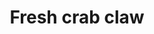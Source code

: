 ---
layout: item
title: Fresh crab claw
item-id: 7536
datatable: true
id: 7536
name: "Fresh crab claw"
members: true
lowalch: 0
highalch: 0
examine: "Fresh off the crab itself."
monsters:
  - id: 4819
    name: "Crab"
    members: true
    combat_level: 23
    wiki_url: "https://oldschool.runescape.wiki/w/Crab#Level_23"
    drops:
      - quantity: "1"
        rarity: 0.0625
    image: "https://oldschool.runescape.wiki/images/thumb/6/63/Crab.png/220px-Crab.png?e81ce"
  - id: 4822
    name: "Crab"
    members: true
    combat_level: 21
    wiki_url: "https://oldschool.runescape.wiki/w/Crab#Level_21"
    drops:
      - quantity: "1"
        rarity: 0.0625
    image: "https://oldschool.runescape.wiki/images/thumb/6/63/Crab.png/220px-Crab.png?e81ce"
---